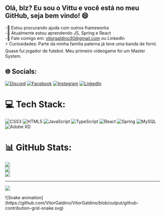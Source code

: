 ## Olá, blz? Eu sou o Vittu e você está no meu GitHub, seja bem vindo! 😄

-🤝 Estou procurando ajuda com outros frameworks<br> -🌱 Atualmente estou aprendendo JS, Spring e React<br> -💬 Fale comigo em: vitorgaldino30@gmail.com ou LinkedIn<br>⚡ Curiosidades: Parte da minha familia paterna já teve uma banda de forró. Quase fui jogador de futebol. Meu primeiro videogame foi um Master System.


## 🌐 Socials:
[![Discord](https://img.shields.io/badge/Discord-%237289DA.svg?logo=discord&logoColor=white)](htttps://discord.gg/Vittu#5855) [![Facebook](https://img.shields.io/badge/Facebook-%231877F2.svg?logo=Facebook&logoColor=white)](https://facebook.com/https://www.facebook.com/vittugaldino) [![Instagram](https://img.shields.io/badge/Instagram-%23E4405F.svg?logo=Instagram&logoColor=white)](https://instagram.com/https://www.instagram.com/vitturf/) [![LinkedIn](https://img.shields.io/badge/LinkedIn-%230077B5.svg?logo=linkedin&logoColor=white)](https://linkedin.com/in/https://www.linkedin.com/in/vitor-galdino-3036971ab/) 

# 💻 Tech Stack:
![CSS3](https://img.shields.io/badge/css3-%231572B6.svg?style=flat-square&logo=css3&logoColor=white) ![HTML5](https://img.shields.io/badge/html5-%23E34F26.svg?style=flat-square&logo=html5&logoColor=white) ![JavaScript](https://img.shields.io/badge/javascript-%23323330.svg?style=flat-square&logo=javascript&logoColor=%23F7DF1E) ![TypeScript](https://img.shields.io/badge/typescript-%23007ACC.svg?style=flat-square&logo=typescript&logoColor=white) ![React](https://img.shields.io/badge/react-%2320232a.svg?style=flat-square&logo=react&logoColor=%2361DAFB) ![Spring](https://img.shields.io/badge/spring-%236DB33F.svg?style=flat-square&logo=spring&logoColor=white) ![MySQL](https://img.shields.io/badge/mysql-%2300f.svg?style=flat-square&logo=mysql&logoColor=white) ![Adobe XD](https://img.shields.io/badge/Adobe%20XD-470137?style=flat-square&logo=Adobe%20XD&logoColor=#FF61F6)
# 📊 GitHub Stats:
![](https://github-readme-stats.vercel.app/api?username=VitorGaldino&theme=gotham&hide_border=false&include_all_commits=true&count_private=true)<br/>
![](https://github-readme-streak-stats.herokuapp.com/?user=VitorGaldino&theme=gotham&hide_border=false)<br/>
![](https://github-readme-stats.vercel.app/api/top-langs/?username=VitorGaldino&theme=gotham&hide_border=false&include_all_commits=true&count_private=true&layout=compact)

---
[![](https://visitcount.itsvg.in/api?id=VitorGaldino&icon=9&color=0)](https://visitcount.itsvg.in)
<div>
  ![Snake animation](https://github.com/VitorGaldino/VitorGaldino/blob/output/github-contribution-grid-snake.svg)
 </div>
